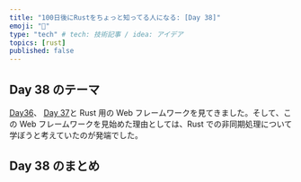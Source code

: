 ```yaml
---
title: "100日後にRustをちょっと知ってる人になる: [Day 38]"
emoji: "🦀"
type: "tech" # tech: 技術記事 / idea: アイデア
topics: [rust]
published: false
---
```

## Day 38 のテーマ

[Day36](https://zenn.dev/shinyay/articles/hello-rust-day036)、 [Day 37](https://zenn.dev/shinyay/articles/hello-rust-day037)と Rust 用の Web フレームワークを見てきました。そして、この Web フレームワークを見始めた理由としては、Rust での非同期処理について学ぼうと考えていたのが発端でした。

## Day 38 のまとめ
